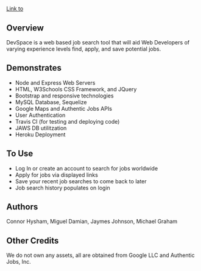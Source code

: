 
# </DevSpace>


[Link to </DevSpace>](https://therealdevspace.herokuapp.com/)

## Overview
DevSpace is a web based job search tool that will aid Web Developers of varying experience levels find, apply, and save potential jobs.


## Demonstrates
* Node and Express Web Servers
* HTML, W3Schools CSS Framework, and JQuery
* Bootstrap and responsive technologies
* MySQL Database, Sequelize
* Google Maps and Authentic Jobs APIs
* User Authentication
* Travis CI (for testing and deploying code)
* JAWS DB utilitzation 
* Heroku Deployment



## To Use
* Log In or create an account to search for jobs worldwide
* Apply for jobs via displayed links 
* Save your recent job searches to come back to later
* Job search history populates on login



## Authors
Connor Hysham, Miguel Damian, Jaymes Johnson, Michael Graham

## Other Credits
We do not own any assets, all are obtained from Google LLC and Authentic Jobs, Inc.
